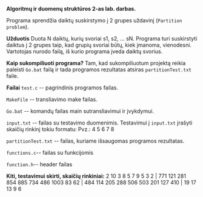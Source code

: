 **Algoritmų ir duomenų struktūros 2-as lab. darbas.** 

Programa sprendžia daiktų suskirstymo į 2 grupes uždavinį (`Partition problem`).

**Užduotis**
Duota N daiktų, kurių svoriai s1, s2, ... sN. Programa turi suskirstyti daiktus į 2 grupes taip, kad grupių svoriai būtų, kiek įmanoma, vienodesni. Vartotojas nurodo failą, iš kurio programa įveda daiktų svorius.

**Kaip sukompiliuoti programa?**
Tam, kad sukompiliuotum projektą reikia paleisti `Go.bat` failą ir tada programos rezultatas atsiras `partitionTest.txt` faile.

**Failai**
`test.c`    -- pagrindinis programos failas.

`MakeFile`  -- transliavimo make failas.

`Go.bat`    -- komandų failas main sutransliavimui ir įvykdymui.

`input.txt` -- failas su testavimo duomenimis.
Testavimui į `input.txt` įrašyti skaičių rinkinį tokiu formatu:
Pvz.: 4 5 6 7 8

`partitionTest.txt` -- failas, kuriame išsaugomas programos rezultatas. 

`functions.c`-- failas su funkcijomis

`function.h`-- header failas

**Kiti, testavimui skirti, skaičių rinkiniai:**
2 10 3 8 5 7 9 5 3 2 |
771 121 281 854 885 734 486 1003 83 62 |
484 114 205 288 506 503 201 127 410 |
19 17 13 9 6
